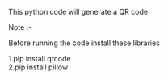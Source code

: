 This python code will generate a QR code

Note :-

Before running the code install these libraries

1.pip install qrcode  
2.pip install pillow

